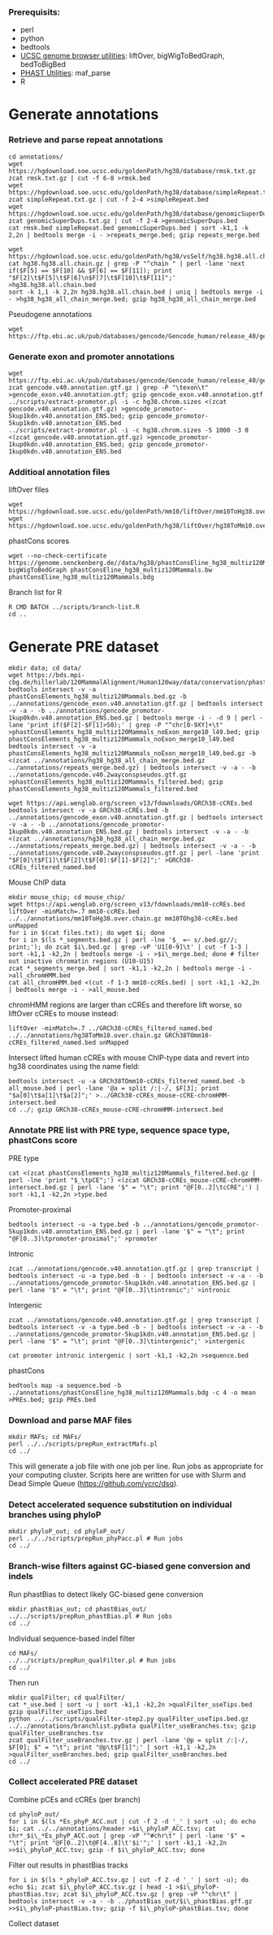 ### Prerequisits:

- perl
- python
- bedtools
- [UCSC genome browser utilities](http://hgdownload.soe.ucsc.edu/downloads.html#source_downloads): liftOver, bigWigToBedGraph, bedToBigBed
- [PHAST Utilities](http://compgen.cshl.edu/phast/): maf_parse
- R

# Generate annotations

### Retrieve and parse repeat annotations

	cd annotations/
	wget https://hgdownload.soe.ucsc.edu/goldenPath/hg38/database/rmsk.txt.gz
	zcat rmsk.txt.gz | cut -f 6-8 >rmsk.bed
	wget https://hgdownload.soe.ucsc.edu/goldenPath/hg38/database/simpleRepeat.txt.gz
	zcat simpleRepeat.txt.gz | cut -f 2-4 >simpleRepeat.bed
	wget https://hgdownload.soe.ucsc.edu/goldenPath/hg38/database/genomicSuperDups.txt.gz
	zcat genomicSuperDups.txt.gz | cut -f 2-4 >genomicSuperDups.bed
	cat rmsk.bed simpleRepeat.bed genomicSuperDups.bed | sort -k1,1 -k 2,2n | bedtools merge -i - >repeats_merge.bed; gzip repeats_merge.bed

	wget https://hgdownload.soe.ucsc.edu/goldenPath/hg38/vsSelf/hg38.hg38.all.chain.gz
	cat hg38.hg38.all.chain.gz | grep -P "^chain " | perl -lane 'next if($F[5] == $F[10] && $F[6] == $F[11]); print "$F[2]\t$F[5]\t$F[6]\n$F[7]\t$F[10]\t$F[11]";' >hg38.hg38.all.chain.bed
	sort -k 1,1 -k 2,2n hg38.hg38.all.chain.bed | uniq | bedtools merge -i - >hg38_hg38_all_chain_merge.bed; gzip hg38_hg38_all_chain_merge.bed

Pseudogene annotations

	wget https://ftp.ebi.ac.uk/pub/databases/gencode/Gencode_human/release_40/gencode.v40.2wayconspseudos.gtf.gz

### Generate exon and promoter annotations

	wget https://ftp.ebi.ac.uk/pub/databases/gencode/Gencode_human/release_40/gencode.v40.annotation.gtf.gz
	zcat gencode.v40.annotation.gtf.gz | grep -P "\texon\t" >gencode_exon.v40.annotation.gtf; gzip gencode_exon.v40.annotation.gtf
	../scripts/extract-promotor.pl -i -c hg38.chrom.sizes <(zcat gencode.v40.annotation.gtf.gz) >gencode_promotor-5kup1kdn.v40.annotation_ENS.bed; gzip gencode_promotor-5kup1kdn.v40.annotation_ENS.bed
	../scripts/extract-promotor.pl -i -c hg38.chrom.sizes -5 1000 -3 0 <(zcat gencode.v40.annotation.gtf.gz) >gencode_promotor-1kup0kdn.v40.annotation_ENS.bed; gzip gencode_promotor-1kup0kdn.v40.annotation_ENS.bed

### Additioal annotation files

liftOver files

	wget https://hgdownload.soe.ucsc.edu/goldenPath/mm10/liftOver/mm10ToHg38.over.chain.gz
	wget https://hgdownload.soe.ucsc.edu/goldenPath/hg38/liftOver/hg38ToMm10.over.chain.gz

phastCons scores

	wget --no-check-certificate https://genome.senckenberg.de//data/hg38/phastConsEline_hg38_multiz120Mammals.bw
	bigWigToBedGraph phastConsEline_hg38_multiz120Mammals.bw phastConsEline_hg38_multiz120Mammals.bdg

Branch list for R

	R CMD BATCH ../scripts/branch-list.R
	cd ..

# Generate PRE dataset

	mkdir data; cd data/
	wget https://bds.mpi-cbg.de/hillerlab/120MammalAlignment/Human120way/data/conservation/phastConsElements_hg38_multiz120Mammals.bed.gz
	bedtools intersect -v -a phastConsElements_hg38_multiz120Mammals.bed.gz -b ../annotations/gencode_exon.v40.annotation.gtf.gz | bedtools intersect -v -a - -b ../annotations/gencode_promotor-1kup0kdn.v40.annotation_ENS.bed.gz | bedtools merge -i - -d 9 | perl -lane 'print if($F[2]-$F[1]>50);' | grep -P "^chr[0-9XY]+\t" >phastConsElements_hg38_multiz120Mammals_noExon_merge10_l49.bed; gzip phastConsElements_hg38_multiz120Mammals_noExon_merge10_l49.bed
	bedtools intersect -v -a phastConsElements_hg38_multiz120Mammals_noExon_merge10_l49.bed.gz -b <(zcat ../annotations/hg38_hg38_all_chain_merge.bed.gz ../annotations/repeats_merge.bed.gz) | bedtools intersect -v -a - -b ../annotations/gencode.v40.2wayconspseudos.gtf.gz >phastConsElements_hg38_multiz120Mammals_filtered.bed; gzip phastConsElements_hg38_multiz120Mammals_filtered.bed

	wget https://api.wenglab.org/screen_v13/fdownloads/GRCh38-cCREs.bed
	bedtools intersect -v -a GRCh38-cCREs.bed -b ../annotations/gencode_exon.v40.annotation.gtf.gz | bedtools intersect -v -a - -b ../annotations/gencode_promotor-1kup0kdn.v40.annotation_ENS.bed.gz | bedtools intersect -v -a - -b <(zcat ../annotations/hg38_hg38_all_chain_merge.bed.gz ../annotations/repeats_merge.bed.gz) | bedtools intersect -v -a - -b ../annotations/gencode.v40.2wayconspseudos.gtf.gz | perl -lane 'print "$F[0]\t$F[1]\t$F[2]\t$F[0]:$F[1]-$F[2]";' >GRCh38-cCREs_filtered_named.bed

Mouse ChIP data

	mkdir mouse_chip; cd mouse_chip/
	wget https://api.wenglab.org/screen_v13/fdownloads/mm10-ccREs.bed
	liftOver -minMatch=.7 mm10-ccREs.bed ../../annotations/mm10ToHg38.over.chain.gz mm10TOhg38-ccREs.bed unMapped
	for i in $(cat files.txt); do wget $i; done
	for i in $(ls *_segments.bed.gz | perl -lne '$_ =~ s/.bed.gz//; print;'); do zcat $i\.bed.gz | grep -vP 'U1[0-9]\t' | cut -f 1-3 | sort -k1,1 -k2,2n | bedtools merge -i - >$i\_merge.bed; done # filter out inactive chromatin regions (U10-U15)
	zcat *_segments_merge.bed | sort -k1,1 -k2,2n | bedtools merge -i - >all_chromHMM.bed
	cat all_chromHMM.bed <(cut -f 1-3 mm10-ccREs.bed) | sort -k1,1 -k2,2n | bedtools merge -i - >all_mouse.bed

chromHMM regions are larger than cCREs and therefore lift worse, so liftOver cCREs to mouse instead:

	liftOver -minMatch=.7 ../GRCh38-cCREs_filtered_named.bed ../../annotations/hg38ToMm10.over.chain.gz GRCh38TOmm10-cCREs_filtered_named.bed unMapped

Intersect lifted human cCREs with mouse ChIP-type data and revert into hg38 coordinates using the name field:

	bedtools intersect -u -a GRCh38TOmm10-cCREs_filtered_named.bed -b all_mouse.bed | perl -lane '@a = split /:|-/, $F[3]; print "$a[0]\t$a[1]\t$a[2]";' >../GRCh38-cCREs_mouse-cCRE-chromHMM-intersect.bed
	cd ../; gzip GRCh38-cCREs_mouse-cCRE-chromHMM-intersect.bed

### Annotate PRE list with PRE type, sequence space type, phastCons score

PRE type

	cat <(zcat phastConsElements_hg38_multiz120Mammals_filtered.bed.gz | perl -lne 'print "$_\tpCE";') <(zcat GRCh38-cCREs_mouse-cCRE-chromHMM-intersect.bed.gz | perl -lane '$" = "\t"; print "@F[0..2]\tcCRE";') | sort -k1,1 -k2,2n >type.bed

Promoter-proximal

	bedtools intersect -u -a type.bed -b ../annotations/gencode_promotor-5kup1kdn.v40.annotation_ENS.bed.gz | perl -lane '$" = "\t"; print "@F[0..3]\tpromoter-proximal";' >promoter

Intronic

	zcat ../annotations/gencode.v40.annotation.gtf.gz | grep transcript | bedtools intersect -u -a type.bed -b - | bedtools intersect -v -a - -b ../annotations/gencode_promotor-5kup1kdn.v40.annotation_ENS.bed.gz | perl -lane '$" = "\t"; print "@F[0..3]\tintronic";' >intronic

Intergenic

	zcat ../annotations/gencode.v40.annotation.gtf.gz | grep transcript | bedtools intersect -v -a type.bed -b - | bedtools intersect -v -a - -b ../annotations/gencode_promotor-5kup1kdn.v40.annotation_ENS.bed.gz | perl -lane '$" = "\t"; print "@F[0..3]\tintergenic";' >intergenic

	cat promoter intronic intergenic | sort -k1,1 -k2,2n >sequence.bed

phastCons

	bedtools map -a sequence.bed -b ../annotations/phastConsEline_hg38_multiz120Mammals.bdg -c 4 -o mean >PREs.bed; gzip PREs.bed

### Download and parse MAF files

	mkdir MAFs; cd MAFs/
	perl ../../scripts/prepRun_extractMafs.pl
	cd ../

This will generate a job file with one job per line. Run jobs as appropriate for your computing cluster. Scripts here are written for use with Slurm and Dead Simple Queue (https://github.com/ycrc/dsq).

### Detect accelerated sequence substitution on individual branches using phyloP

	mkdir phyloP_out; cd phyloP_out/
	perl ../../scripts/prepRun_phyPacc.pl # Run jobs
	cd ../

### Branch-wise filters against GC-biased gene conversion and indels

Run phastBias to detect likely GC-biased gene conversion

	mkdir phastBias_out; cd phastBias_out/
	../../scripts/prepRun_phastBias.pl # Run jobs
	cd ../

Individual sequence-based indel filter

	cd MAFs/
	../../scripts/prepRun_qualFilter.pl # Run jobs
	cd ../

Then run 

	mkdir qualFilter; cd qualFilter/
	cat *_use.bed | sort -u | sort -k1,1 -k2,2n >qualFilter_useTips.bed
	gzip qualFilter_useTips.bed
	python ../../scripts/qualFilter-step2.py qualFilter_useTips.bed.gz ../../annotations/branchlist.pyData qualFilter_useBranches.tsv; gzip qualFilter_useBranches.tsv
	zcat qualFilter_useBranches.tsv.gz | perl -lane '@p = split /:|-/, $F[0]; $" = "\t"; print "@p\t$F[1]";' | sort -k1,1 -k2,2n >qualFilter_useBranches.bed; gzip qualFilter_useBranches.bed
	cd ../

### Collect accelerated PRE dataset

Combine pCEs and cCREs (per branch)

	cd phyloP_out/
	for i in $(ls *Es_phyP_ACC.out | cut -f 2 -d '_' | sort -u); do echo $i; cat ../../annotations/header >$i\_phyloP_ACC.tsv; cat chr*_$i\_*Es_phyP_ACC.out | grep -vP "^#chr\t" | perl -lane '$" = "\t"; print "@F[0..2]\t@F[4..8]\t'$i'";' | sort -k1,1 -k2,2n >>$i\_phyloP_ACC.tsv; gzip -f $i\_phyloP_ACC.tsv; done

Filter out results in phastBias tracks

	for i in $(ls *_phyloP_ACC.tsv.gz | cut -f 2 -d '_' | sort -u); do echo $i; zcat $i\_phyloP_ACC.tsv.gz | head -1 >$i\_phyloP-phastBias.tsv; zcat $i\_phyloP_ACC.tsv.gz | grep -vP "^chr\t" | bedtools intersect -v -a - -b ../phastBias_out/$i\_phastBias.gff.gz >>$i\_phyloP-phastBias.tsv; gzip -f $i\_phyloP-phastBias.tsv; done

Collect dataset

